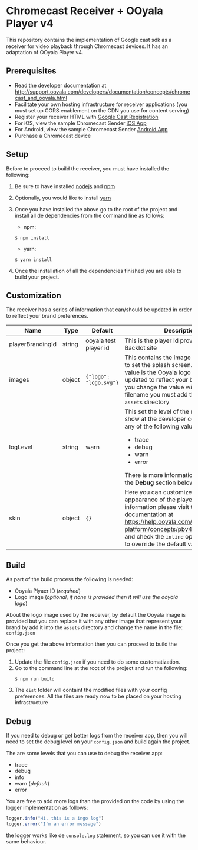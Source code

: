 # Chromecast Receiver + OOyala Player v4
This repository contains the implementation of Google cast sdk as a receiver for video playback through Chromecast devices. It has an adaptation of OOyala Player v4.

## Prerequisites
- Read the developer documentation at http://support.ooyala.com/developers/documentation/concepts/chromecast_and_ooyala.html
- Facilitate your own hosting infrastructure for receiver applications (you must set up CORS enablement on the CDN you use for content serving)
- Register your receiver HTML with [Google Cast Registration](https://cast.google.com/u/0/publish/#/signup)
- For iOS, view the sample Chromecast Sender [iOS App](https://github.com/ooyala/ios-sample-apps/tree/master/ChromecastSampleApp)
- For Android, view the sample Chromecast Sender [Android App](https://github.com/ooyala/android-sample-apps/tree/master/ChromecastSampleApp)
- Purchase a Chromecast device

## Setup 
Before to proceed to build the receiver, you must have installed the following:
1. Be sure to have installed [nodejs](https://nodejs.org/en/) and [npm](https://www.npmjs.com/)
2. Optionally, you would like to install [yarn](https://yarnpkg.com/en/)
3. Once you have installed the above go to the root of the project and install all de dependencies from the command line as follows: 
    
    - npm:
    ```shell
    $ npm install
    ```
    - yarn:
    ```shell
    $ yarn install
    ```
4. Once the installation of all the dependencies finished you are able to build your project.

## Customization
The receiver has a series of information that can/should be updated in order to reflect your brand preferences.

| Name             | Type   | Default                 | Description                    |
|------------------|--------|-------------------------|--------------------------------|
| playerBrandingId | string | ooyala test player id   | This is the player Id provided at Ooyala Backlot site |
| images           | object | `{"logo": "logo.svg"}`  | This contains the image filename used to set the splash screen. The default value is the Ooyala logo and can be updated to reflect your brand image. If you change the value with your own filename you must add the image at the `assets` directory |
| logLevel         | string | warn                    | This set the level of the messages to show at the developer console. It can be any of the following values: <ul><li>trace</li><li>debug</li><li>warn</li><li>error</li></ul> There is more information about this at the __Debug__ section below.| 
| skin             | object | `{}`                    | Here you can customize the appearance of the player UI. For more information please visit the ooyala documentation at https://help.ooyala.com/video-platform/concepts/pbv4_customize.html and check the `inline` option which used to override the default values. |




## Build
As part of the build process the following is needed:
- Ooyala Plyaer ID (*required*)
- Logo image (*optional, if none is provided then it will use the ooyala logo*)

About the logo image used by the receiver, by default the Ooyala image is provided but you can replace it with any other image that represent your brand by add it into the `assets` directory and change the name in the file: `config.json`

Once you get the above information then you can proceed to build the project:

1. Update the file `config.json` if you need to do some customatization.
2. Go to the command line at the root of the project and run the following:
    ```shell
    $ npm run build
    ```
3. The `dist` folder will containt the modified files with your config preferences. All the files are ready now to be placed on your hosting infrastructure


## Debug
If you need to debug or get better logs from the receiver app, then you will need to set the debug level on your `config.json` and build again the project.

The are some levels that you can use to debug the receiver app:
- trace
- debug
- info
- warn (*default*)
- error

You are free to add more logs than the provided on the code by using the logger implementation as follows:
```javascript
logger.info("Hi, this is a ingo log")
logger.error("I'm an error message")
```

the logger works like de `console.log` statement, so you can use it with the same behaviour.





